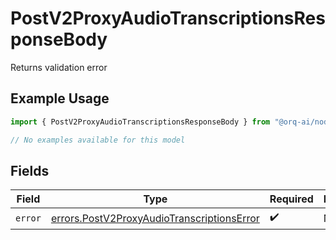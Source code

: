 # PostV2ProxyAudioTranscriptionsResponseBody

Returns validation error

## Example Usage

```typescript
import { PostV2ProxyAudioTranscriptionsResponseBody } from "@orq-ai/node/models/errors";

// No examples available for this model
```

## Fields

| Field                                                                                                    | Type                                                                                                     | Required                                                                                                 | Description                                                                                              |
| -------------------------------------------------------------------------------------------------------- | -------------------------------------------------------------------------------------------------------- | -------------------------------------------------------------------------------------------------------- | -------------------------------------------------------------------------------------------------------- |
| `error`                                                                                                  | [errors.PostV2ProxyAudioTranscriptionsError](../../models/errors/postv2proxyaudiotranscriptionserror.md) | :heavy_check_mark:                                                                                       | N/A                                                                                                      |